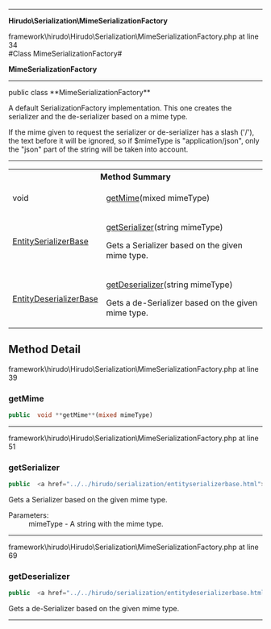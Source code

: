 - - -

**Hirudo\Serialization\MimeSerializationFactory**
<div class="location">framework\hirudo\Hirudo\Serialization\MimeSerializationFactory.php at line 34</div>
#Class MimeSerializationFactory#

**MimeSerializationFactory**


- - -

<p class="signature">public  class **MimeSerializationFactory**</p>

<div class="comment" id="overview_description"><p>A default SerializationFactory implementation. This one creates
the serializer and the de-serializer based on a mime type.</p><p>If the mime given to request the serializer or de-serializer has a slash ('/'),
the text before it will be ignored, so if $mimeType is "application/json", only the
"json" part of the string will be taken into account.</p></div>

- - -

<table id="summary_method">
<tr><th colspan="2">Method Summary</th></tr>
<tr>
<td class="type"> void</td>
<td class="description"><p class="name"><a href="#getMime">getMime</a>(mixed mimeType)</p></td>
</tr>
<tr>
<td class="type"> <a href="../../hirudo/serialization/entityserializerbase.html">EntitySerializerBase</a></td>
<td class="description"><p class="name"><a href="#getSerializer">getSerializer</a>(string mimeType)</p><p class="description">Gets a Serializer based on the given mime type.</p></td>
</tr>
<tr>
<td class="type"> <a href="../../hirudo/serialization/entitydeserializerbase.html">EntityDeserializerBase</a></td>
<td class="description"><p class="name"><a href="#getDeserializer">getDeserializer</a>(string mimeType)</p><p class="description">Gets a de-Serializer based on the given mime type.</p></td>
</tr>
</table>

<h2 id="detail_method">Method Detail</h2>
<div class="location">framework\hirudo\Hirudo\Serialization\MimeSerializationFactory.php at line 39</div>
<h3 id="getMime()">getMime</h3>

```php
public  void **getMime**(mixed mimeType)
```
<div class="details">
</div>

- - -

<div class="location">framework\hirudo\Hirudo\Serialization\MimeSerializationFactory.php at line 51</div>
<h3 id="getSerializer()">getSerializer</h3>

```php
public  <a href="../../hirudo/serialization/entityserializerbase.html">EntitySerializerBase</a> **getSerializer**(string mimeType)
```
<div class="details">
<p>Gets a Serializer based on the given mime type.</p><dl>
<dt>Parameters:</dt>
<dd>mimeType - A string with the mime type.</dd>
</dl>
</div>

- - -

<div class="location">framework\hirudo\Hirudo\Serialization\MimeSerializationFactory.php at line 69</div>
<h3 id="getDeserializer()">getDeserializer</h3>

```php
public  <a href="../../hirudo/serialization/entitydeserializerbase.html">EntityDeserializerBase</a> **getDeserializer**(string mimeType)
```
<div class="details">
<p>Gets a de-Serializer based on the given mime type.</p></div>

- - -

